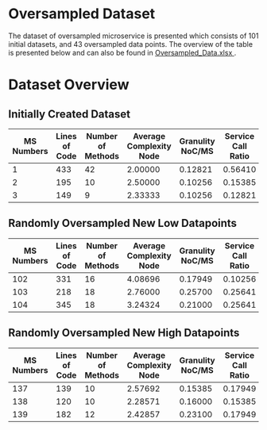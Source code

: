# Oversampled Dataset 

The dataset of oversampled microservice is presented which consists of 101 initial datasets, and 43 oversampled data points. The overview of the table is presented below and can also be found in [Oversampled_Data.xlsx
](https://github.com/AhKose/Quality-Analysis/blob/main/Dataset%204/Oversampled_Data.xlsx).

# Dataset Overview

## Initially Created Dataset
| MS Numbers | Lines of Code | Number of Methods | Average Complexity Node | Granulity NoC/MS | Service Call Ratio | Class Dependency | Label |
|------------|---------------|-------------------|-------------------------|------------------|--------------------|------------------|-------|
| 1          | 433           | 42                | 2.00000                 | 0.12821          | 0.56410            | 20               | M     |
| 2          | 195           | 10                | 2.50000                 | 0.10256          | 0.15385            | 4                | H     |
| 3          | 149           | 9                 | 2.33333                 | 0.10256          | 0.12821            | 3                | H     |

## Randomly Oversampled New Low Datapoints
| MS Numbers | Lines of Code | Number of Methods | Average Complexity Node | Granulity NoC/MS | Service Call Ratio | Class Dependency | Label |
|------------|---------------|-------------------|-------------------------|------------------|--------------------|------------------|-------|
| 102        | 331           | 16                | 4.08696                 | 0.17949          | 0.10256            | 2                | L     |
| 103        | 218           | 18                | 2.76000                 | 0.25700          | 0.25641            | 8                | L     |
| 104        | 345           | 18                | 3.24324                 | 0.21000          | 0.25641            | 7                | L     |

## Randomly Oversampled New High Datapoints
| MS Numbers | Lines of Code | Number of Methods | Average Complexity Node | Granulity NoC/MS | Service Call Ratio | Class Dependency | Label |
|------------|---------------|-------------------|-------------------------|------------------|--------------------|------------------|-------|
| 137        | 139           | 10                | 2.57692                 | 0.15385          | 0.17949            | 5                | H     |
| 138        | 120           | 10                | 2.28571                 | 0.16000          | 0.15385            | 4                | H     |
| 139        | 182           | 12                | 2.42857                 | 0.23100          | 0.17949            | 9                | H     |
